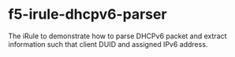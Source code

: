 f5-irule-dhcpv6-parser
======================

The iRule to demonstrate how to parse DHCPv6 packet and extract information such that client DUID and assigned IPv6 address.
